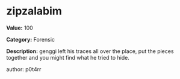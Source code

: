 # zipzalabim

**Value:** 100

**Category:** Forensic

**Description:**
genggi left his traces all over the place, put the pieces together and you might find what he tried to hide.

author: p0t4rr
